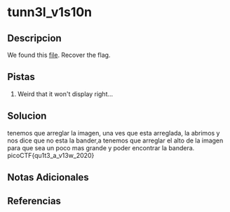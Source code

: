 # tunn3l_v1s10n

## Descripcion
We found this [file](https://mercury.picoctf.net/static/d0129ad98ba9258ab59e7700a1b18c14/tunn3l_v1s10n). Recover the flag.

## Pistas
1. Weird that it won't display right...

## Solucion 
tenemos que arreglar la imagen, una ves que esta arreglada, la abrimos y nos dice que no esta la bander,a tenemos que arreglar el alto de la imagen para que sea un poco mas grande y poder encontrar la bandera.
picoCTF{qu1t3_a_v13w_2020}

## Notas Adicionales

## Referencias